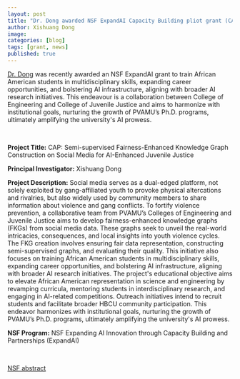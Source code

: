 ```yaml
---
layout: post
title: "Dr. Dong awarded NSF ExpandAI Capacity Building pliot grant (CAP)" 
author: Xishuang Dong 
image: 
categories: [blog]
tags: [grant, news]
published: true
---
```



[Dr. Dong](/team/xishuang-dong) was recently awarded an NSF ExpandAI grant to train African American students in multidisciplinary skills, expanding career opportunities, and bolstering AI infrastructure, aligning with broader AI research initiatives.  This endeavour is a collaboration between College of Engineering and College of Juvenile Justice and aims to harmonize with institutional goals, nurturing the growth of PVAMU’s Ph.D. programs, ultimately amplifying the university's AI prowess. 



<br/>

**Project Title:** CAP: Semi-supervised Fairness-Enhanced Knowledge Graph Construction on Social Media for AI-Enhanced Juvenile Justice

**Principal Investigator:** Xishuang Dong

**Project Description:** Social media serves as a dual-edged platform, not solely exploited by gang-affiliated youth to provoke physical altercations and rivalries, but also widely used by community members to share information about violence and gang conflicts. To fortify violence prevention, a collaborative team from PVAMU’s Colleges of Engineering and Juvenile Justice aims to develop fairness-enhanced knowledge graphs (FKGs) from social media data. These graphs seek to unveil the real-world intricacies, consequences, and local insights into youth violence cycles. The FKG creation involves ensuring fair data representation, constructing semi-supervised graphs, and evaluating their quality. This initiative also focuses on training African American students in multidisciplinary skills, expanding career opportunities, and bolstering AI infrastructure, aligning with broader AI research initiatives. The project's educational objective aims to elevate African American representation in science and engineering by revamping curricula, mentoring students in interdisciplinary research, and engaging in AI-related competitions. Outreach initiatives intend to recruit students and facilitate broader HBCU community participation. This endeavor harmonizes with institutional goals, nurturing the growth of PVAMU’s Ph.D. programs, ultimately amplifying the university's AI prowess. 

**NSF Program:** NSF Expanding AI Innovation through Capacity Building and Partnerships (ExpandAI)

<br/>

[NSF abstract](https://www.nsf.gov/awardsearch/showAward?AWD_ID=2323419)


